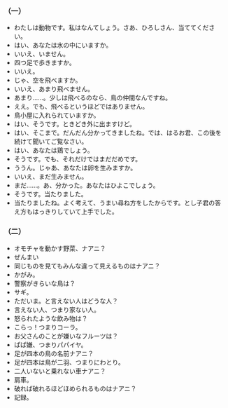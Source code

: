  ### （一）
 * わたしは動物です。私はなんてしょう。さあ、ひろしさん、当ててください。
 * はい、あなたは水の中にいますか。
 * いいえ、いません。
 * 四つ足で歩きますか。
 * いいえ。
 * じゃ、空を飛べますか。
 * いいえ、あまり飛べません。
 * あまり......。少しは飛べるのなら、鳥の仲間なんですね。
 * ええ。でも、飛べるというほどではありません。
 * 鳥小屋に入れられていますか。
 * はい、そうです。ときどき外に出ますけど。
 * はい、そこまで。だんだん分かってきましたね。では、はるお君、この後を続けて聞いてご覧なさい。
 * はい、あなたは鶏でしょう。
 * そうです。でも、それだけではまだだめです。
 * ううん。じゃあ、あなたは卵を生みますか。
 * いいえ、まだ生みません。
 * まだ......。あ、分かった。あなたはひよこでしょう。
 * そうです。当たりました。
 * 当たりましたね。よく考えて、うまい尋ね方をしたからです。とし子君の答え方もはっきりしていて上手でした。
  
### （二）
* オモチャを動かす野菜、ナアニ？
* ぜんまい
* 同じものを見てもみんな違って見えるものはナアニ？
* かがみ。
* 警察がきらいな鳥は？
* サギ。
* ただいま。と言えない人はどうな人？
* 言えない人、つまり家ない人。
* 怒られたような飲み物は？
* こらっ！つまりコーラ。
* お父さんのことが嫌いなフルーツは？
* ぱぱ嫌、つまりパパイヤ。
* 足が四本の鳥の名前ナアニ？
* 足が四本は鳥が二羽、つまりにわとり。
* 二人いないと乗れない車ナアニ？
* 肩車。
* 破れば破れるほどほめられるものはナアニ？
* 記録。
